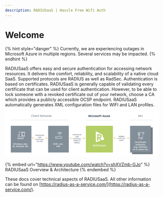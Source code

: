```yaml
---
description: RADIUSaaS | Hassle Free Wifi Auth
---
```


# Welcome

{% hint style="danger" %}
Currently, we are experiencing outages in Microsoft Azure in multiple regions. Several services may be impacted.
{% endhint %}

RADIUSaaS offers easy and secure authentication for accessing network resources. It delivers the comfort, reliability, and scalability of a native cloud SaaS. Supported protocols are RADIUS as well as RadSec. Authentication is based on certificates. RADIUSaaS is generally capable of validating every certificate that can be used for client authentication. However, to be able to lock someone with a revoked certificate out of your network, choose a CA which provides a publicly accessible OCSP endpoint. RADIUSaaS automatically generates XML configuration files for WIFI and LAN profiles.

![](.gitbook/assets/radius-aas-flow.png)

{% embed url="https://www.youtube.com/watch?v=shXVZmb-GJo" %}
RADIUSaaS Overview & Architecture
{% endembed %}

These docs cover technical aspects of RADIUSaaS. All other information can be found on [https://radius-as-a-service.com/](https://radius-as-a-service.com/).
